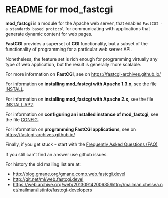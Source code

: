 # README for mod_fastcgi

**mod_fastcgi** is a module for the Apache web server, that enables
`FastCGI - a standards based protocol` for communicating with
applications that generate dynamic content for web pages.

**FastCGI** provides a superset of **CGI** functionality, but a subset of the
functionality of programming for a particular web server API.

Nonetheless, the feature set is rich enough for programming virtually
any type of web application, but the result is generally more
scalable.  

For more information on **FastCGI**, see on https://fastcgi-archives.github.io/

For information on **installing mod_fastcgi with Apache 1.3.x**, see the
file [INSTALL](INSTALL.md).

For information on **installing mod_fastcgi with Apache 2.x**, see the
file [INSTALL.AP2](INSTALL.AP2.md).

For information on **configuring an installed instance of mod_fastcgi**,
see the file [CONFIG](CONFIG.md). 

For information on **programming FastCGI applications**, see on https://fastcgi-archives.github.io/

Finally, if you get stuck - start with the [Frequently Asked Questions
(FAQ)](https://fastcgi-archives.github.io/FastCGI_FAQ.html)

If you still can't find an answer use github issues.

For history the old mailing list are at:

- http://blog.gmane.org/gmane.comp.web.fastcgi.devel
- http://git.net/ml/web.fastcgi.devel
- https://web.archive.org/web/20130914200635/http://mailman.chelsea.net/mailman/listinfo/fastcgi-developers

